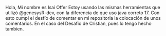 Hola, Mi nombre es Isai Offer
Estoy usando las mismas herramientas que utilizó @genesysR-dev, con la diferencia de que uso java correto 17.
Con esto cumpl el desfío de comentar en mi repositoria la colocación de unos comentarios.
En el caso del Desafio de Cristian, pues lo tengo hecho tambien.
